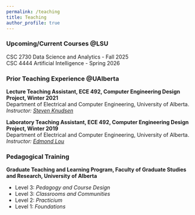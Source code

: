 ```yaml
---
permalink: /teaching
title: Teaching
author_profile: true
---
```


### Upcoming/Current Courses @LSU
CSC 2730 Data Science and Analytics - Fall 2025<br>
CSC 4444 Artificial Intelligence - Spring 2026<br>

### Prior Teaching Experience @UAlberta
**Lecture Teaching Assistant, ECE 492, Computer Engineering Design Project, Winter 2021**<br>
Department of Electrical and Computer Engineering, University of Alberta.<br>
*Instructor:* <a href="https://apps.ualberta.ca/directory/person/knud">*Steven Knudsen*</a>

**Laboratory Teaching Assistant, ECE 492, Computer Engineering Design Project, Winter 2019**<br>
Department of Electrical and Computer Engineering, University of Alberta.<br>
*Instructor:* <a href="https://apps.ualberta.ca/directory/person/elou">*Edmond Lou*</a>

### Pedagogical Training
**Graduate Teaching and Learning Program, Faculty of Graduate Studies and Research, University of Alberta**<br>
* Level 3: *Pedagogy and Course Design*
* Level 3: *Classrooms and Communities*
* Level 2: *Practicium*
* Level 1: *Foundations*

